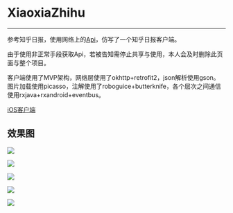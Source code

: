 # XiaoxiaZhihu

---

参考知乎日报，使用网络上的[Api](https://github.com/izzyleung/ZhihuDailyPurify/wiki/%E7%9F%A5%E4%B9%8E%E6%97%A5%E6%8A%A5-API-%E5%88%86%E6%9E%90)，仿写了一个知乎日报客户端。

由于使用非正常手段获取Api，若被告知需停止共享与使用，本人会及时删除此页面与整个项目。

客户端使用了MVP架构，网络层使用了okhttp+retrofit2，json解析使用gson。
图片加载使用picasso，注解使用了roboguice+butterknife，各个层次之间通信使用rxjava+rxandroid+eventbus。

[iOS客户端](https://github.com/LiushuiXiaoxia/XiaoxiaZhihu_iOS)

## 效果图

![](doc/1.png)

![](doc/2.png)

![](doc/3.png)

![](doc/4.png)

![](doc/5.png)